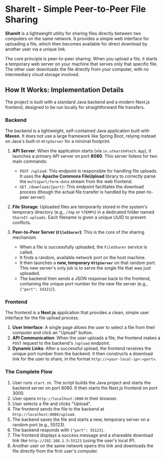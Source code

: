 # ShareIt - Simple Peer-to-Peer File Sharing

**ShareIt** is a lightweight utility for sharing files directly between two computers on the same network. It provides a simple web interface for uploading a file, which then becomes available for direct download by another user via a unique link.

The core principle is peer-to-peer sharing. When you upload a file, it starts a temporary web server on your machine that serves only that specific file. The other user downloads the file directly from your computer, with no intermediary cloud storage involved.

## How It Works: Implementation Details

The project is built with a standard Java backend and a modern Next.js frontend, designed to be run locally for straightforward file transfers.

### Backend

The backend is a lightweight, self-contained Java application built with **Maven**. It does not use a large framework like Spring Boot, relying instead on Java's built-in `HttpServer` for a minimal footprint.

1.  **API Server**: When the application starts (via `in.utkarsh4tech.App`), it launches a primary API server on port **8080**. This server listens for two main commands:
    * `POST /upload`: This endpoint is responsible for handling file uploads. It uses the **Apache Commons FileUpload** library to correctly parse the `multipart/form-data` stream from the web frontend.
    * `GET /download/{port}`: This endpoint facilitates the download process (though the actual file transfer is handled by the peer-to-peer server).

2.  **File Storage**: Uploaded files are temporarily stored in the system's temporary directory (e.g., `/tmp` or `%TEMP%`) in a dedicated folder named `ShareIt-uploads`. Each filename is given a unique UUID to prevent conflicts.

3.  **Peer-to-Peer Server (`FileSharer`)**: This is the core of the sharing mechanism.
    * When a file is successfully uploaded, the `FileSharer` service is called.
    * It finds a random, available network port on the host machine.
    * It then launches a **new, temporary `HttpServer`** on that random port. This new server's only job is to serve the single file that was just uploaded.
    * The backend then sends a JSON response back to the frontend, containing the unique port number for the new file server (e.g., `{"port": 54321}`).

### Frontend

The frontend is a **Next.js** application that provides a clean, simple user interface for the file upload process.

1.  **User Interface**: A single page allows the user to select a file from their computer and click an "Upload" button.
2.  **API Communication**: When the user uploads a file, the frontend makes a `POST` request to the backend's `/upload` endpoint.
3.  **Dynamic Links**: After a successful upload, the frontend receives the unique port number from the backend. It then constructs a download link for the user to share, in the format `http://<your-local-ip>:<port>`.

### The Complete Flow

1.  User runs `start.sh`. The script builds the Java project and starts the backend server on port 8080. It then starts the Next.js frontend on port 3000.
2.  User opens `http://localhost:3000` in their browser.
3.  User selects a file and clicks "Upload".
4.  The frontend sends the file to the backend at `http://localhost:8080/upload`.
5.  The backend saves the file and starts a new, temporary server on a random port (e.g., 55123).
6.  The backend responds with `{"port": 55123}`.
7.  The frontend displays a success message and a shareable download link like `http://192.168.1.5:55123` (using the user's local IP).
8.  Another user on the same network opens this link and downloads the file directly from the first user's computer.
